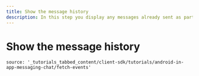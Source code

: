 ```yaml
---
title: Show the message history
description: In this step you display any messages already sent as part of this Conversation
---
```


# Show the message history

```tabbed_content
source: '_tutorials_tabbed_content/client-sdk/tutorials/android-in-app-messaging-chat/fetch-events'
```
